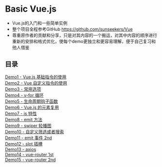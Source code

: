 # Basic Vue.js
- Vue.js的入门和一些简单实例
- 整个项目全程参考GitHub https://github.com/sunseekers/Vue
- 尊重原作者的贡献和分享，只是对其内容的一个搬运，对其中内容的顺序进行重新的安排和格式优化，使每个demo更独立和更容易理解，便于自己复习和他人借鉴

## 目录
[Demo1 - Vue.js 基础指令的使用](https://github.com/AdamYF/Basic-Vue.js/tree/master/demo1)  
[Demo2 - Vue 自定义指令的使用](https://github.com/AdamYF/Basic-Vue.js/tree/master/demo2)  
[Demo3 - 常用选项](https://github.com/AdamYF/Basic-Vue.js/tree/master/demo3)  
[Demo4 - v-for 循环](https://github.com/AdamYF/Basic-Vue.js/tree/master/demo4)  
[Demo5 - 生命周期钩子函数](https://github.com/AdamYF/Basic-Vue.js/tree/master/demo5)  
[Demo6 - Vue.js 的元素复用](https://github.com/AdamYF/Basic-Vue.js/tree/master/demo6)  
[Demo7 - is 特性](https://github.com/AdamYF/Basic-Vue.js/tree/master/demo7)  
[Demo8 - emit 方法](https://github.com/AdamYF/Basic-Vue.js/tree/master/demo8)  
[Demo9 - swiper 轮播图](https://github.com/AdamYF/Basic-Vue.js/tree/master/demo9)  
[Demo10 - 自定义筛选或者搜索](https://github.com/AdamYF/Basic-Vue.js/tree/master/demo10)  
[Demo11 - emit 事件 2nd](https://github.com/AdamYF/Basic-Vue.js/tree/master/demo11)  
[Demo12 - slot 插槽](https://github.com/AdamYF/Basic-Vue.js/tree/master/demo12)  
[Demo13 - axios](https://github.com/AdamYF/Basic-Vue.js/tree/master/demo13)  
[Demo14 - vue-router 1st](https://github.com/AdamYF/Basic-Vue.js/tree/master/demo14)  
[Demo15 - vue-router 2nd](https://github.com/AdamYF/Basic-Vue.js/tree/master/demo15)  